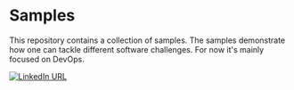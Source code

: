 # Samples

This repository contains a collection of samples. The samples demonstrate how one can tackle different software challenges.
For now it's mainly focused on DevOps.

[![LinkedIn URL](https://img.shields.io/badge/LinkedIn-Connect-blue?logo=linkedin&style=for-the-badge)](https://www.linkedin.com/company/axxit)
